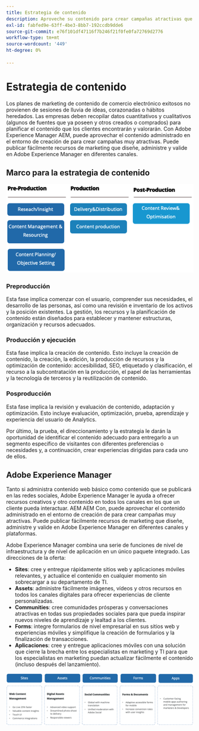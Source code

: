 ```yaml
---
title: Estrategia de contenido
description: Aproveche su contenido para crear campañas atractivas que involucren a sus clientes.
exl-id: fabfed9e-63ff-4be3-8bb7-192ccdb9dde6
source-git-commit: e76f101df47116f7b246f21f0fe0fa72769d2776
workflow-type: tm+mt
source-wordcount: '449'
ht-degree: 0%

---
```


# Estrategia de contenido

Los planes de marketing de contenido de comercio electrónico exitosos no provienen de sesiones de lluvia de ideas, corazonadas o hábitos heredados. Las empresas deben recopilar datos cuantitativos y cualitativos (algunos de fuentes que ya poseen y otros creados o comprados) para planificar el contenido que los clientes encontrarán y valorarán. Con Adobe Experience Manager AEM, puede aprovechar el contenido administrado en el entorno de creación de para crear campañas muy atractivas. Puede publicar fácilmente recursos de marketing que diseñe, administre y valide en Adobe Experience Manager en diferentes canales.

## Marco para la estrategia de contenido

![Diagrama del marco de estrategia de contenido](../../assets/playbooks/content-strategy-framework.png)

### Preproducción

Esta fase implica comenzar con el usuario, comprender sus necesidades, el desarrollo de las personas, así como una revisión e inventario de los activos y la posición existentes. La gestión, los recursos y la planificación de contenido están diseñados para establecer y mantener estructuras, organización y recursos adecuados.

### Producción y ejecución

Esta fase implica la creación de contenido. Esto incluye la creación de contenido, la creación, la edición, la producción de recursos y la optimización de contenido: accesibilidad, SEO, etiquetado y clasificación, el recurso a la subcontratación en la producción, el papel de las herramientas y la tecnología de terceros y la reutilización de contenido.

### Posproducción

Esta fase implica la revisión y evaluación de contenido, adaptación y optimización. Esto incluye evaluación, optimización, prueba, aprendizaje y experiencia del usuario de Analytics.

Por último, la prueba, el direccionamiento y la estrategia le darán la oportunidad de identificar el contenido adecuado para entregarlo a un segmento específico de visitantes con diferentes preferencias o necesidades y, a continuación, crear experiencias dirigidas para cada uno de ellos.

## Adobe Experience Manager

Tanto si administra contenido web básico como contenido que se publicará en las redes sociales, Adobe Experience Manager le ayuda a ofrecer recursos creativos y otro contenido en todos los canales en los que un cliente pueda interactuar. AEM AEM Con, puede aprovechar el contenido administrado en el entorno de creación de para crear campañas muy atractivas. Puede publicar fácilmente recursos de marketing que diseñe, administre y valide en Adobe Experience Manager en diferentes canales y plataformas.

Adobe Experience Manager combina una serie de funciones de nivel de infraestructura y de nivel de aplicación en un único paquete integrado. Las direcciones de la oferta:

- **Sites**: cree y entregue rápidamente sitios web y aplicaciones móviles relevantes, y actualice el contenido en cualquier momento sin sobrecargar a su departamento de TI.
- **Assets**: administre fácilmente imágenes, vídeos y otros recursos en todos los canales digitales para ofrecer experiencias de cliente personalizadas.
- **Communities**: cree comunidades prósperas y conversaciones atractivas en todas sus propiedades sociales para que pueda inspirar nuevos niveles de aprendizaje y lealtad a los clientes.
- **Forms**: integre formularios de nivel empresarial en sus sitios web y experiencias móviles y simplifique la creación de formularios y la finalización de transacciones.
- **Aplicaciones**: cree y entregue aplicaciones móviles con una solución que cierre la brecha entre los especialistas en marketing y TI para que los especialistas en marketing puedan actualizar fácilmente el contenido (incluso después del lanzamiento).

![Diagrama del marco de estrategia de contenido](../../assets/playbooks/content-strategy-framework2.png)
